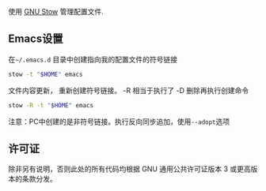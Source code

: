 使用 [GNU Stow](https://www.gnu.org/software/stow/) 管理配置文件.

## Emacs设置

在`~/.emacs.d` 目录中创建指向我的配置文件的符号链接

```bash
stow -t "$HOME" emacs
```

文件内容更新， 重新创建符号链接。 -R 相当于执行了 -D 删除再执行创建命令

```bash
stow -R -t "$HOME" emacs
```

注意：PC中创建的是非符号链接。执行反向同步追加，使用`--adopt`选项

## 许可证

除非另有说明，否则此处的所有代码均根据 GNU 通用公共许可证版本 3 或更高版本的条款分发。
